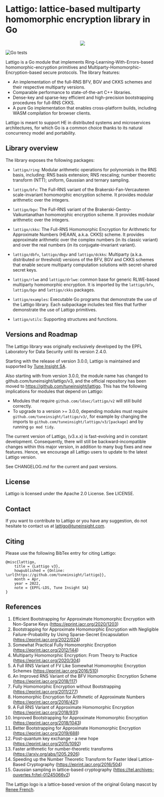 # Lattigo: lattice-based multiparty homomorphic encryption library in Go

<p align="center">
	<img src="logo.png" />
</p>

![Go tests](https://github.com/tuneinsight/lattigo/actions/workflows/ci.yml/badge.svg)

Lattigo is a Go module that implements Ring-Learning-With-Errors-based homomorphic-encryption
primitives and Multiparty-Homomorphic-Encryption-based secure protocols. The library features:
- An implementation of the full-RNS BFV, BGV and CKKS schemes and their respective multiparty versions.
- Comparable performance to state-of-the-art C++ libraries.
- Dense-key and sparse-key efficient and high-precision bootstrapping procedures for full-RNS CKKS.
- A pure Go implementation that enables cross-platform builds, including WASM compilation for
  browser clients.

Lattigo is meant to support HE in distributed systems and microservices architectures, for which Go
is a common choice thanks to its natural concurrency model and portability.

## Library overview

The library exposes the following packages:

- `lattigo/ring`: Modular arithmetic operations for polynomials in the RNS basis, including: RNS
  basis extension; RNS rescaling; number theoretic transform (NTT); uniform, Gaussian and ternary
  sampling.

- `lattigo/bfv`: The Full-RNS variant of the Brakerski-Fan-Vercauteren scale-invariant homomorphic
  encryption scheme. It provides modular arithmetic over the integers.

- `lattigo/bgv`: The Full-RNS variant of the Brakerski-Gentry-Vaikuntanathan homomorphic
  encryption scheme. It provides modular arithmetic over the integers.
	
- `lattigo/ckks`: The Full-RNS Homomorphic Encryption for Arithmetic for Approximate Numbers (HEAAN,
  a.k.a. CKKS) scheme. It provides approximate arithmetic over the complex numbers (in its classic
  variant) and over the real numbers (in its conjugate-invariant variant).

- `lattigo/dbfv`, `lattigo/dbgv` and `lattigo/dckks`: Multiparty (a.k.a. distributed or threshold) 
  versions of the BFV, BGV and CKKS schemes that enable secure multiparty computation solutions with 
  secret-shared secret keys.

- `lattigo/rlwe` and `lattigo/drlwe`: common base for generic RLWE-based multiparty homomorphic
  encryption. It is imported by the `lattigo/bfv`, `lattigo/bgv` and `lattigo/ckks` packages.

- `lattigo/examples`: Executable Go programs that demonstrate the use of the Lattigo library. Each
                      subpackage includes test files that further demonstrate the use of Lattigo
                      primitives.

- `lattigo/utils`: Supporting structures and functions.

## Versions and Roadmap

The Lattigo library was originally exclusively developed by the EPFL Laboratory for Data Security
until its version 2.4.0.

Starting with the release of version 3.0.0, Lattigo is maintained and supported by [Tune Insight
SA](https://tuneinsight.com).

Also starting with from version 3.0.0, the module name has changed to
github.com/tuneinsight/lattigo/v3, and the official repository has been moved to
https://github.com/tuneinsight/lattigo. This has the following implications for modules that depend
on Lattigo:
- Modules that require `github.com/ldsec/lattigo/v2` will still build correctly.
- To upgrade to a version >= 3.0.0, depending modules must require `github.com/tuneinsight/lattigo/v3/`,
  for example by changing the imports to `github.com/tuneinsight/lattigo/v3/[package]` and by
  running `go mod tidy`.

The current version of Lattigo, (v3.x.x) is fast-evolving and in constant development. Consequently,
there will still be backward-incompatible changes within this major version, in addition to many bug
fixes and new features. Hence, we encourage all Lattigo users to update to the latest Lattigo
version.
 
See CHANGELOG.md for the current and past versions.

## License

Lattigo is licensed under the Apache 2.0 License. See LICENSE.

## Contact

If you want to contribute to Lattigo or you have any suggestion, do not hesitate to contact us at
[lattigo@tuneinsight.com](mailto:lattigo@tuneinsight.com).

## Citing

Please use the following BibTex entry for citing Lattigo:

    @misc{lattigo,
	    title = {Lattigo v3},
	    howpublished = {Online: \url{https://github.com/tuneinsight/lattigo}},
	    month = Apr,
	    year = 2022,
	    note = {EPFL-LDS, Tune Insight SA}
    }
    
## References

1. Efficient Bootstrapping for Approximate Homomorphic Encryption with Non-Sparse Keys
   (<https://eprint.iacr.org/2020/1203>)
1. Bootstrapping for Approximate Homomorphic Encryption with Negligible Failure-Probability by Using Sparse-Secret Encapsulation
   (<https://eprint.iacr.org/2022/024>)
1. Somewhat Practical Fully Homomorphic Encryption (<https://eprint.iacr.org/2012/144>)
1. Multiparty Homomorphic Encryption: From Theory to Practice (<https://eprint.iacr.org/2020/304>)
1. A Full RNS Variant of FV Like Somewhat Homomorphic Encryption Schemes
   (<https://eprint.iacr.org/2016/510>)
1. An Improved RNS Variant of the BFV Homomorphic Encryption Scheme
   (<https://eprint.iacr.org/2018/117>)
1. Fully Homomorphic Encryption without Bootstrapping (<https://eprint.iacr.org/2011/277>)     
1. Homomorphic Encryption for Arithmetic of Approximate Numbers (<https://eprint.iacr.org/2016/421>)
1. A Full RNS Variant of Approximate Homomorphic Encryption (<https://eprint.iacr.org/2018/931>)
1. Improved Bootstrapping for Approximate Homomorphic Encryption
   (<https://eprint.iacr.org/2018/1043>)
1. Better Bootstrapping for Approximate Homomorphic Encryption (<https://eprint.iacr.org/2019/688>)
1. Post-quantum key exchange - a new hope (<https://eprint.iacr.org/2015/1092>)
1. Faster arithmetic for number-theoretic transforms (<https://arxiv.org/abs/1205.2926>)
1. Speeding up the Number Theoretic Transform for Faster Ideal Lattice-Based Cryptography
   (<https://eprint.iacr.org/2016/504>)
1. Gaussian sampling in lattice-based cryptography
   (<https://tel.archives-ouvertes.fr/tel-01245066v2>)

The Lattigo logo is a lattice-based version of the original Golang mascot by [Renee
French](http://reneefrench.blogspot.com/).
